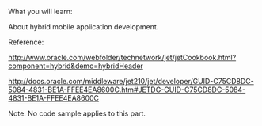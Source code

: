 What you will learn:

About hybrid mobile application development.

Reference:

http://www.oracle.com/webfolder/technetwork/jet/jetCookbook.html?component=hybrid&demo=hybridHeader

http://docs.oracle.com/middleware/jet210/jet/developer/GUID-C75CD8DC-5084-4831-BE1A-FFEE4EA8600C.htm#JETDG-GUID-C75CD8DC-5084-4831-BE1A-FFEE4EA8600C

Note: No code sample applies to this part.


